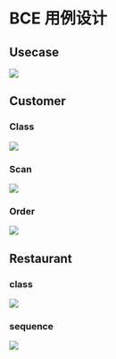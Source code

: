 # BCE 用例设计

## Usecase

![](https://raw.githubusercontent.com/rookies-sysu/Dashboard/master/imgs/BCE/7.5.1usecase.jpg)

## Customer

### Class

![](https://raw.githubusercontent.com/rookies-sysu/Dashboard/master/imgs/BCE/customer-class.png)

### Scan

![](https://raw.githubusercontent.com/rookies-sysu/Dashboard/master/imgs/BCE/customer-scan.png)

### Order

![](https://raw.githubusercontent.com/rookies-sysu/Dashboard/master/imgs/BCE/customer-order.png)

## Restaurant

### class

![](https://raw.githubusercontent.com/rookies-sysu/Dashboard/master/imgs/BCE/restaurant-class.png)

### sequence

![](https://raw.githubusercontent.com/rookies-sysu/Dashboard/master/imgs/BCE/restaurant-sequence.png)